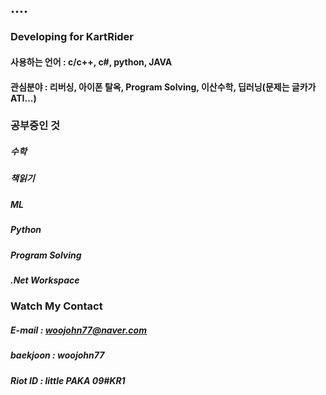## ....

### Developing for KartRider

#### 사용하는 언어 : c/c++, c#, python, JAVA

#### 관심분야 : 리버싱, 아이폰 탈옥, Program Solving, 이산수학, 딥러닝(문제는 글카가 ATI...)

### 공부중인 것

##### 수학

##### 책읽기

##### ML

##### Python

##### Program Solving

##### .Net Workspace

### Watch My Contact

##### E-mail : woojohn77@naver.com

##### baekjoon : woojohn77

##### Riot ID : little PAKA 09#KR1
